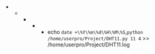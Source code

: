 * * * * * echo `date +\%Y\%m\%d\%H\%M\%S`,`python /home/userpro/Project/DHT11.py 11 4` >> /home/userpro/Project/DHT11.log
